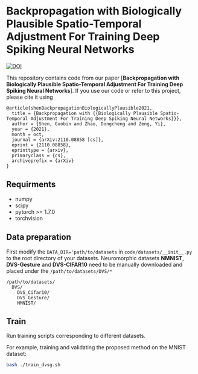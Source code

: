 # Backpropagation with Biologically Plausible Spatio-Temporal Adjustment For Training Deep Spiking Neural Networks
[![DOI](https://zenodo.org/badge/DOI/10.5281/zenodo.6489856.svg)](https://doi.org/10.5281/zenodo.6489856)

This repository contains code from our paper [**Backpropagation with Biologically Plausible Spatio-Temporal Adjustment For Training Deep Spiking Neural Networks**]. If you use our code or refer to this project, please cite it using

```
@article{shenBackpropagationBiologicallyPlausible2021,
  title = {Backpropagation with {{Biologically Plausible Spatio-Temporal Adjustment For Training Deep Spiking Neural Networks}}},
  author = {Shen, Guobin and Zhao, Dongcheng and Zeng, Yi},
  year = {2021},
  month = oct,
  journal = {arXiv:2110.08858 [cs]},
  eprint = {2110.08858},
  eprinttype = {arxiv},
  primaryclass = {cs},
  archiveprefix = {arXiv} 
}
```

## Requirments

* numpy
* scipy
* pytorch >= 1.7.0
* torchvision


## Data preparation

First modify the ```DATA_DIR='path/to/datasets``` in ```code/datasets/__init__.py``` to the root directory of your datasets.
Neuromorphic datasets **NMNIST**, **DVS-Gesture** and **DVS-CIFAR10** need to be manually downloaded and placed under the ```/path/to/datasets/DVS/*``` 


```
/path/to/datasets/
  DVS/
    DVS_Cifar10/
    DVS_Gesture/
    NMNIST/
```

## Train

Run training scripts corresponding to different datasets.

For example, training and validating the proposed method on the MNIST dataset:

```bash 
bash ./train_dvsg.sh
```
